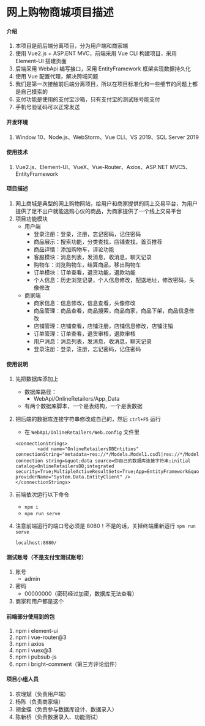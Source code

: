 # 网上购物商城项目描述

#### 介绍
1. 本项目是前后端分离项目，分为用户端和商家端
1. 使用 Vue2.js + ASP.ENT MVC，前端采用 Vue CLI 构建项目，采用 Element-UI 搭建页面
1. 后端采用 WebApi 编写接口，采用 EntityFramework 框架实现数据持久化
1. 使用 Vue 配置代理，解决跨域问题
1. 我们是第一次接触前后端分离项目，所以在项目标准化和一些细节的问题上都是自己摸索的
1. 支付功能是使用的支付宝沙箱，只有支付宝的测试账号能支付
1. 手机号验证码可以正常发送

#### **开发环境**

1. Window 10、Node.js、WebStorm、Vue CLI、VS 2019、SQL Server 2019

#### **使用技术**

1. Vue2.js、Element-UI、VueX、Vue-Router、Axios、ASP.NET MVC5、EntityFramework

#### 项目描述

1. 网上商城是典型的网上购物网站，给用户和商家提供的网上交易平台，为用户提供了足不出户就能选购心仪的商品，为商家提供了一个线上交易平台
2. 项目功能模块
	- 用户端
		- 登录注册：登录，注册，忘记密码，记住密码
		- 商品展示：搜索功能，分类查找，店铺查找，首页推荐
		- 商品详情：添加购物车，评论功能
		- 客服模块：消息列表，发消息，收消息，聊天记录
		- 购物车：浏览购物车，结算商品，移出购物车
		- 订单模块：订单查看，退货功能，退款功能
		- 个人信息：历史浏览记录，个人信息修改，配送地址，修改密码，头像修改
	- 商家端
		- 商家信息：信息修改，信息查看，头像修改
		- 商品管理：商品查看，商品搜索，商品商家，商品下架，商品信息修改
		- 店铺管理：店铺查看，店铺注册，店铺信息修改，店铺注销
		- 订单管理：订单查看，退货审核，退款审核
		- 用户消息：消息列表，发消息，收消息，聊天记录
		- 登录注册：登录，注册，忘记密码，记住密码

#### 使用说明

1. 先把数据库添加上

	- 数据库路径：
		- WebApi/OnlineRetailers/App_Data
	- 有两个数据库脚本，一个是表结构，一个是表数据

2. 把后端的数据库连接字符串修改成自己的，然后 `ctrl+F5` 运行

	- 在 `WebApi/OnlineRetailers/Web.config` 文件里

	```
	<connectionStrings>
			<add name="OnlineRetailersDBEntities" connectionString="metadata=res://*/Models.Model1.csdl|res://*/Models.Model1.ssdl|res://*/Models.Model1.msl;provider=System.Data.SqlClient;provider connection string=&quot;data source=你自己的数据库连接字符串;initial catalog=OnlineRetailersDB;integrated security=True;MultipleActiveResultSets=True;App=EntityFramework&quot;" providerName="System.Data.EntityClient" />
	</connectionStrings>
	```

3. 前端依次运行以下命令

	- `npm i`
	- `npm run serve`

4. 注意前端运行的端口号必须是 8080！不是的话，关掉终端重新运行 `npm run serve`

	```
	localhost:8080/
	```

#### 测试账号（不是支付宝测试账号）

1. 账号
	- admin
2. 密码
	- 00000000（密码经过加密，数据库无法查看）
3. 商家和用户都是这个

#### 前端部分使用到的包
1. npm i element-ui
2. npm i vue-router@3
3. npm i axios
4. npm i vuex@3
5. npm i pubsub-js
5. npm i bright-comment（第三方评论组件）

#### 项目小组人员

1.  农理斌（负责用户端）
2.  杨陈（负责商家端）
3.  胡金蝶（负责参与数据库设计、数据录入）
4.  陈新桥（负责数据录入、功能测试）
